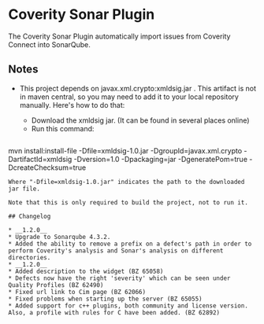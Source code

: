 # Coverity Sonar Plugin

The Coverity Sonar Plugin automatically import issues from Coverity Connect into SonarQube.

## Notes

* This project depends on javax.xml.crypto:xmldsig.jar . This artifact is not in maven central, so you may need to add it to your local repository manually. Here's how to do that:

  * Download the xmldsig jar. (It can be found in several places online)
  * Run this command:
  ```
mvn install:install-file -Dfile=xmldsig-1.0.jar -DgroupId=javax.xml.crypto -DartifactId=xmldsig -Dversion=1.0 -Dpackaging=jar -DgeneratePom=true -DcreateChecksum=true
  ```
  Where "-Dfile=xmldsig-1.0.jar" indicates the path to the downloaded jar file.
  
  Note that this is only required to build the project, not to run it.
  
## Changelog

* __1.2.0__
  * Upgrade to Sonarqube 4.3.2.
  * Added the ability to remove a prefix on a defect's path in order to perform Coverity's analysis and Sonar's analysis on different directories.
* __1.2.0__
  * Added description to the widget (BZ 65058)
  * Defects now have the right 'severity' which can be seen under Quality Profiles (BZ 62490)
  * Fixed url link to Cim page (BZ 62066)
  * Fixed problems when starting up the server (BZ 65055)
  * Added support for c++ plugins, both community and license version. Also, a profile with rules for C have been added. (BZ 62892)



